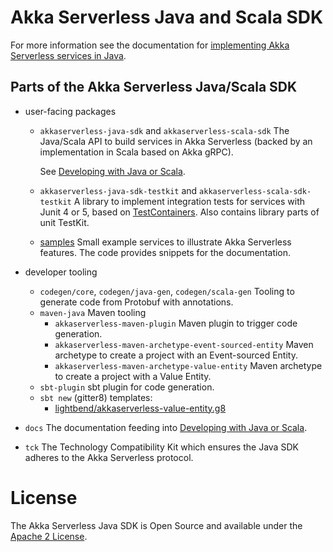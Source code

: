 # Akka Serverless Java and Scala SDK

For more information see the documentation for [implementing Akka Serverless services in Java](https://developer.lightbend.com/docs/akka-serverless/java/index.html).

## Parts of the Akka Serverless Java/Scala SDK

* user-facing packages
    * `akkaserverless-java-sdk` and `akkaserverless-scala-sdk` The Java/Scala API to build services in Akka Serverless (backed by an implementation in Scala based on Akka gRPC).

      See [Developing with Java or Scala](https://developer.lightbend.com/docs/akka-serverless/java/index.html).

    * `akkaserverless-java-sdk-testkit` and `akkaserverless-scala-sdk-testkit` A library to implement integration tests for services with Junit 4 or 5, based on [TestContainers](https://www.testcontainers.org/). Also contains library parts of unit TestKit.

    * [samples](samples/) Small example services to illustrate Akka Serverless features. The code provides snippets for the documentation.

* developer tooling
   * `codegen/core`, `codegen/java-gen`, `codegen/scala-gen` Tooling to generate code from Protobuf with annotations.
   * `maven-java` Maven tooling
     * `akkaserverless-maven-plugin` Maven plugin to trigger code generation.
     * `akkaserverless-maven-archetype-event-sourced-entity` Maven archetype to create a project with an Event-sourced Entity.
     * `akkaserverless-maven-archetype-value-entity` Maven archetype to create a project with a Value Entity.
   * `sbt-plugin` sbt plugin for code generation.
   * `sbt new` (gitter8) templates:
     * [lightbend/akkaserverless-value-entity.g8](https://github.com/lightbend/akkaserverless-value-entity.g8) 

* `docs` The documentation feeding into [Developing with Java or Scala](https://developer.lightbend.com/docs/akka-serverless/java/index.html).

* `tck` The Technology Compatibility Kit which ensures the Java SDK adheres to the Akka Serverless protocol.

# License

The Akka Serverless Java SDK is Open Source and available under the [Apache 2 License](LICENSE).
